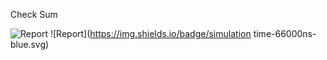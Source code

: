 Check Sum

![Report](https://img.shields.io/badge/area-67881-blue.svg)
![Report](https://img.shields.io/badge/simulation time-66000ns-blue.svg)
